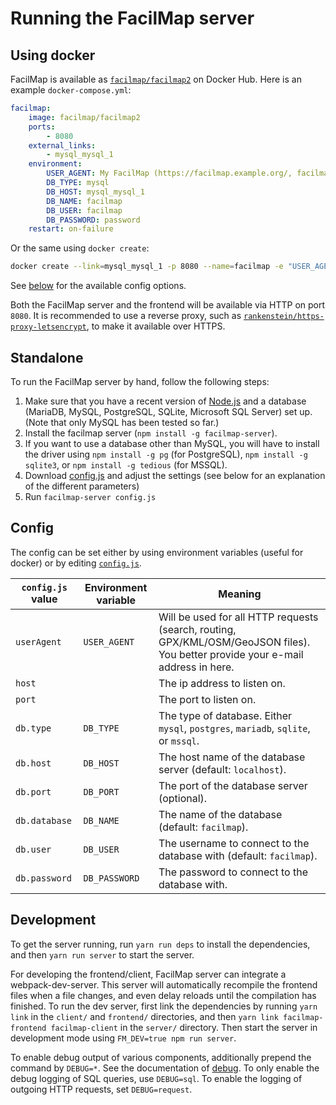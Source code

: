 Running the FacilMap server
===========================

Using docker
------------

FacilMap is available as [`facilmap/facilmap2`](https://hub.docker.com/r/facilmap/facilmap2/) on Docker Hub. Here is
an example `docker-compose.yml`:

```yml
facilmap:
    image: facilmap/facilmap2
    ports:
        - 8080
    external_links:
        - mysql_mysql_1
    environment:
        USER_AGENT: My FacilMap (https://facilmap.example.org/, facilmap@example.org)
        DB_TYPE: mysql
        DB_HOST: mysql_mysql_1
        DB_NAME: facilmap
        DB_USER: facilmap
        DB_PASSWORD: password
    restart: on-failure
```

Or the same using `docker create`:

```bash
docker create --link=mysql_mysql_1 -p 8080 --name=facilmap -e "USER_AGENT=My FacilMap (https://facilmap.example.org/, facilmap@example.org)" -e DB_TYPE=mysql -e DB_HOST=mysql_mysql_1 -e DB_NAME=facilmap -e DB_USER=facilmap -e DB_PASSWORD=facilmap --restart on-failure facilmap/facilmap2
```

See [below](#config) for the available config options.

Both the FacilMap server and the frontend will be available via HTTP on port `8080`. It is recommended to use a reverse
proxy, such as [`rankenstein/https-proxy-letsencrypt`](https://hub.docker.com/r/rankenstein/https-proxy-letsencrypt/),
to make it available over HTTPS.

Standalone
----------

To run the FacilMap server by hand, follow the following steps:

1. Make sure that you have a recent version of [Node.js](https://nodejs.org/) and a database (MariaDB, MySQL, PostgreSQL,
   SQLite, Microsoft SQL Server) set up. (Note that only MySQL has been tested so far.)
2. Install the facilmap server (`npm install -g facilmap-server`).
3. If you want to use a database other than MySQL, you will have to install the driver using `npm install -g pg` (for
   PostgreSQL), `npm install -g sqlite3`, or `npm install -g tedious` (for MSSQL).
4. Download [config.js](../config.js) and adjust the settings (see below for an explanation of the different parameters)
5. Run `facilmap-server config.js`

Config
------

The config can be set either by using environment variables (useful for docker) or by editing [`config.js`](config.js).

| `config.js` value | Environment variable | Meaning                                                                                                                          |
|-------------------|----------------------|----------------------------------------------------------------------------------------------------------------------------------|
| `userAgent`       | `USER_AGENT`         | Will be used for all HTTP requests (search, routing, GPX/KML/OSM/GeoJSON files). You better provide your e-mail address in here. |
| `host`            |                      | The ip address to listen on.                                                                                                     |
| `port`            |                      | The port to listen on.                                                                                                           |
| `db.type`         | `DB_TYPE`            | The type of database. Either `mysql`, `postgres`, `mariadb`, `sqlite`, or `mssql`.                                               |
| `db.host`         | `DB_HOST`            | The host name of the database server (default: `localhost`).                                                                     |
| `db.port`         | `DB_PORT`            | The port of the database server (optional).                                                                                      |
| `db.database`     | `DB_NAME`            | The name of the database (default: `facilmap`).                                                                                  |
| `db.user`         | `DB_USER`            | The username to connect to the database with (default: `facilmap`).                                                              |
| `db.password`     | `DB_PASSWORD`        | The password to connect to the database with.                                                                                    |

Development
-----------

To get the server running, run `yarn run deps` to install the dependencies, and then `yarn run server` to start the server.

For developing the frontend/client, FacilMap server can integrate a webpack-dev-server. This server will automatically
recompile the frontend files when a file changes, and even delay reloads until the compilation has finished. To run
the dev server, first link the dependencies by running `yarn link` in the `client/` and `frontend/` directories, and then
`yarn link facilmap-frontend facilmap-client` in the `server/` directory. Then start the server in development mode
using `FM_DEV=true npm run server`.

To enable debug output of various components, additionally prepend the command by `DEBUG=*`. See the documentation of
[debug](https://github.com/visionmedia/debug). To only enable the debug logging of SQL queries, use `DEBUG=sql`. To
enable the logging of outgoing HTTP requests, set `DEBUG=request`.
